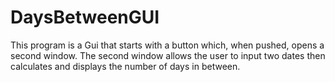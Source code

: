 # DaysBetweenGUI

This program is a Gui that starts with a button which, when pushed, opens a second window. 
The second window allows the user to input two dates then calculates and displays the 
number of days in between.
